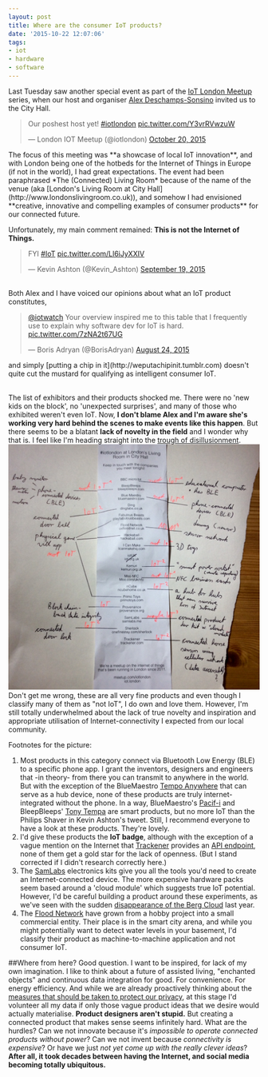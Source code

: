 ```yaml
---
layout: post
title: Where are the consumer IoT products?
date: '2015-10-22 12:07:06'
tags:
- iot
- hardware
- software
---
```


Last Tuesday saw another special event as part of the [IoT London Meetup](http://www.meetup.com/iotlondon/) series, when our host and organiser [Alex Deschamps-Sonsino](https://twitter.com/iotwatch) invited us to the City Hall.<br>
<blockquote class="twitter-tweet" lang="en"><p lang="en" dir="ltr">Our poshest host yet! <a href="https://twitter.com/hashtag/iotlondon?src=hash">#iotlondon</a> <a href="https://t.co/Y3vrRVwzuW">pic.twitter.com/Y3vrRVwzuW</a></p>&mdash; London IOT Meetup (@iotlondon) <a href="https://twitter.com/iotlondon/status/656512655394516993">October 20, 2015</a></blockquote> <script async src="//platform.twitter.com/widgets.js" charset="utf-8"></script>
The focus of this meeting was **a showcase of local IoT innovation**, and with London being one of the hotbeds for the Internet of Things in Europe (if not in the world), I had great expectations. The event had been paraphrased *The (Connected) Living Room* because of the name of the venue (aka [London's Living Room at City Hall](http://www.londonslivingroom.co.uk)), and somehow I had envisioned **creative, innovative and compelling examples of consumer products** for our connected future.


Unfortunately, my main comment remained: **This is not the Internet of Things.**

<blockquote class="twitter-tweet" lang="en"><p lang="und" dir="ltr">FYI <a href="https://twitter.com/hashtag/IoT?src=hash">#IoT</a> <a href="http://t.co/Ll6iJyXXIV">pic.twitter.com/Ll6iJyXXIV</a></p>&mdash; Kevin Ashton (@Kevin_Ashton) <a href="https://twitter.com/Kevin_Ashton/status/645193490641477632">September 19, 2015</a></blockquote> <script async src="//platform.twitter.com/widgets.js" charset="utf-8"></script>
<br>
Both Alex and I have voiced our opinions about what an IoT product constitutes,
<blockquote class="twitter-tweet" lang="en"><p lang="en" dir="ltr"><a href="https://twitter.com/iotwatch">@iotwatch</a> Your overview inspired me to this table that I frequently use to explain why software dev for IoT is hard. <a href="http://t.co/7zNA2t67UG">pic.twitter.com/7zNA2t67UG</a></p>&mdash; Boris Adryan (@BorisAdryan) <a href="https://twitter.com/BorisAdryan/status/635719128339320832">August 24, 2015</a></blockquote> <script async src="//platform.twitter.com/widgets.js" charset="utf-8"></script>
and simply [putting a chip in it](http://weputachipinit.tumblr.com) doesn't quite cut the mustard for qualifying as intelligent consumer IoT.<br><br>

The list of exhibitors and their products shocked me. There were no 'new kids on the block', no 'unexpected surprises', and many of those who exhibited weren't even IoT. Now, **I don't blame Alex and I'm aware she's working very hard behind the scenes to make events like this happen**. But there seems to be a blatant **lack of novelty in the field** and I wonder why that is. I feel like I'm heading straight into the [trough of disillusionment](https://en.wikipedia.org/wiki/Hype_cycle).<br>
![](/content/images/2015/10/exhibitors.jpg)
<br>
Don't get me wrong, these are all very fine products and even though I classify many of them as "not IoT", I do own and love them. However, I'm still totally underwhelmed about the lack of true novelty and inspiration and appropriate utilisation of Internet-connectivity I expected from our local community.

Footnotes for the picture:

1. Most products in this category connect via Bluetooth Low Energy (BLE) to a specific phone app. I grant the inventors, designers and engineers that -in theory- from there you can transmit to anywhere in the world. But with the exception of the BlueMaestro [Tempo Anywhere](http://bluemaestro.com/tempo-anywhere-internet-sensor-gateway/) that can serve as a hub device, none of these products are truly internet-integrated without the phone. In a way, BlueMaestro's [Pacif-i](http://bluemaestro.com/pacifi-smart-pacifier/) and BleepBleeps' [Tony Tempa](http://bleepbleeps.com/pages/tony-tempa-ear-thermometer) are smart products, but no more IoT than the Philips Shaver in Kevin Ashton's tweet. Still, I recommend everyone to have a look at these products. They're lovely.
2. I'd give these products the **IoT badge**, although with the exception of a vague mention on the Internet that [Trackener](http://www.trackener.com) provides an [API endpoint](http://www.hackathon.io/trackener), none of them get a gold star for the lack of openness. (But I stand corrected if I didn't research correctly here.)
3. The [SamLabs](https://samlabs.me) electronics kits give you all the tools you'd need to create an Internet-connected device. The more expensive hardware packs seem based around a 'cloud module' which suggests true IoT potential. However, I'd be careful building a product around these experiments, as we've seen with the sudden [disappearance of the Berg Cloud](http://blog.bergcloud.com/2014/09/09/week-483/) last year.
4. The [Flood Network](http://oxfloodnet.co.uk) have grown from a hobby project into a small commercial entity. Their place is in the smart city arena, and while you might potentially want to detect water levels in your basement, I'd classify their product as machine-to-machine application and not consumer IoT.

##Where from here?
Good question. I want to be inspired, for lack of my own imagination. I like to think about a future of assisted living, "enchanted objects" and continuous data integration for good. For convenience. For energy efficiency. And while we are already proactively thinking about the [measures that should be taken to protect our privacy](https://iot.ghost.io/connected-product-labelling/), at this stage I'd volunteer all my data if only those vague product ideas that we desire would actually materialise. **Product designers aren't stupid.** But creating a connected product that makes sense seems infinitely hard. What are the hurdles? Can we not innovate because it's *impossible to operate connected products without power*? Can we not invent because *connectivity is expensive*? Or have we just *not yet come up with the really clever ideas*? **After all, it took decades between having the Internet, and social media becoming totally ubiquitous.**